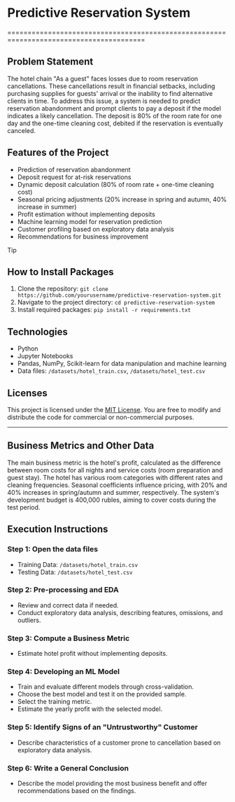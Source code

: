 # Predictive Reservation System

========================================================================================

## Problem Statement

The hotel chain "As a guest" faces losses due to room reservation cancellations. These cancellations result in financial setbacks, including purchasing supplies for guests' arrival or the inability to find alternative clients in time. To address this issue, a system is needed to predict reservation abandonment and prompt clients to pay a deposit if the model indicates a likely cancellation. The deposit is 80% of the room rate for one day and the one-time cleaning cost, debited if the reservation is eventually canceled.

## Features of the Project

- Prediction of reservation abandonment
- Deposit request for at-risk reservations
- Dynamic deposit calculation (80% of room rate + one-time cleaning cost)
- Seasonal pricing adjustments (20% increase in spring and autumn, 40% increase in summer)
- Profit estimation without implementing deposits
- Machine learning model for reservation prediction
- Customer profiling based on exploratory data analysis
- Recommendations for business improvement

> [!TIP]
> ## How to Install Packages

1. Clone the repository: `git clone https://github.com/yourusername/predictive-reservation-system.git`
2. Navigate to the project directory: `cd predictive-reservation-system`
3. Install required packages: `pip install -r requirements.txt`

## Technologies

- Python
- Jupyter Notebooks
- Pandas, NumPy, Scikit-learn for data manipulation and machine learning
- Data files: `/datasets/hotel_train.csv`, `/datasets/hotel_test.csv`

## Licenses

This project is licensed under the [MIT License](LICENSE). You are free to modify and distribute the code for commercial or non-commercial purposes.

---

## Business Metrics and Other Data

The main business metric is the hotel's profit, calculated as the difference between room costs for all nights and service costs (room preparation and guest stay). The hotel has various room categories with different rates and cleaning frequencies. Seasonal coefficients influence pricing, with 20% and 40% increases in spring/autumn and summer, respectively. The system's development budget is 400,000 rubles, aiming to cover costs during the test period.

## Execution Instructions

### Step 1: Open the data files
- Training Data: `/datasets/hotel_train.csv`
- Testing Data: `/datasets/hotel_test.csv`

### Step 2: Pre-processing and EDA
- Review and correct data if needed.
- Conduct exploratory data analysis, describing features, omissions, and outliers.

### Step 3: Compute a Business Metric
- Estimate hotel profit without implementing deposits.

### Step 4: Developing an ML Model
- Train and evaluate different models through cross-validation.
- Choose the best model and test it on the provided sample.
- Select the training metric.
- Estimate the yearly profit with the selected model.

### Step 5: Identify Signs of an "Untrustworthy" Customer
- Describe characteristics of a customer prone to cancellation based on exploratory data analysis.

### Step 6: Write a General Conclusion
- Describe the model providing the most business benefit and offer recommendations based on the findings.
